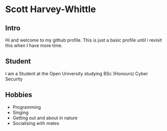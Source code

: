 # Scott Harvey-Whittle

## Intro
Hi and welcome to my github profile. This is just a basic profile until i revisit this when I have more time. 

## Student
I am a Student at the Open University studying BSc (Honours) Cyber Security

## Hobbies
- Programming
- Singing
- Getting out and about in nature
- Socialising with mates
